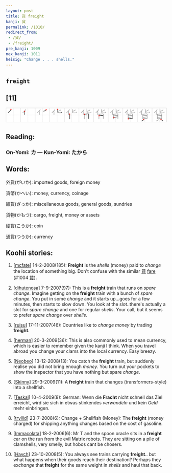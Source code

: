```yaml
---
layout: post
title: 貨 freight
kanji: 貨
permalink: /1010/
redirect_from:
 - /貨/
 - /freight/
pre_kanji: 1009
nex_kanji: 1011
heisig: "Change . . . shells."
---
```


## `freight`

## [11]

<div class="stroke"><img src="../images/E8B2A8.png" /></div>

## Reading:

### On-Yomi: カ &mdash; Kun-Yomi: たから

## Words:

外貨(がいか): imported goods, foreign money

貨幣(かへい): money, currency, coinage

雑貨(ざっか): miscellaneous goods, general goods, sundries

貨物(かもつ): cargo, freight, money or assets

硬貨(こうか): coin

通貨(つうか): currency

## Koohii stories:

1) [<a href="http://kanji.koohii.com/profile/mcfate">mcfate</a>] 14-2-2008(185): <strong>Freight</strong> is the <em>shells</em> (money) paid to <em>change</em> the location of something big. Don&#039;t confuse with the similar   <a href="http://jisho.org/kanji/details/賃">賃</a>   <a href="../1004">fare</a> <span class="index">(#1004 <a href="http://jisho.org/kanji/details/賃">賃</a>)</span>. 

2) [<a href="http://kanji.koohii.com/profile/dihutenosa">dihutenosa</a>] 7-9-2007(97): This is a<strong> freight</strong> train that runs on <em>spare change</em>. Imagine getting on the<strong> freight</strong> train with a bunch of <em>spare change</em>. You put in some <em>change</em> and it starts up...goes for a few minutes, then starts to slow down. You look at the slot..there&#039;s actually a slot for <em>spare change</em> and one for regular <em>shells</em>. Your call, but it seems to prefer <em>spare change</em> over <em>shells</em>. 

3) [<a href="http://kanji.koohii.com/profile/ruisu">ruisu</a>] 17-11-2007(46): Countries like to <em>change</em> <em>money</em> by trading<strong> freight</strong>. 

4) [<a href="http://kanji.koohii.com/profile/herman">herman</a>] 20-3-2009(36): This is also commonly used to mean currency, which is easier to remember given the kanji I think. When you travel abroad you change your clams into the local currency. Easy breezy. 

5) [<a href="http://kanji.koohii.com/profile/Neobeo">Neobeo</a>] 13-12-2008(13): You catch the<strong> freight</strong> train, but suddenly realise you did not bring enough <em>money</em>. You turn out your pockets to show the inspector that you have nothing but spare <em>change</em>. 

6) [<a href="http://kanji.koohii.com/profile/Skinny">Skinny</a>] 29-3-2009(11): A<strong> freight</strong> train that changes (transformers-style) into a shellfish. 

7) [<a href="http://kanji.koohii.com/profile/Teskal">Teskal</a>] 10-4-2009(8): German: Wenn die <strong>Fracht</strong> nicht schnell das Ziel erreicht, wird sie sich in etwas stinkendes <em>verwandeln</em> und kein <em>Geld</em> mehr einbringen. 

8) [<a href="http://kanji.koohii.com/profile/tryllid">tryllid</a>] 23-7-2008(6): Change + Shellfish (Money): The<strong> freight</strong> (money charged) for shipping anything changes based on the cost of gasoline. 

9) [<a href="http://kanji.koohii.com/profile/Immacolata">Immacolata</a>] 18-2-2006(6): Mr T and the spoon oracle sits in a<strong> freight</strong> car on the run from the evil Matrix robots. They are sitting on a pile of clamshells, very smelly, but hobos cant be chosers. 

10) [<a href="http://kanji.koohii.com/profile/Haych">Haych</a>] 23-10-2008(5): You always see trains carrying<strong> freight</strong>.. but what happens when their goods reach their destination? Perhaps they ex<em>change</em> that<strong> freight</strong> for the same weight in <em>shells</em> and haul that back. 
